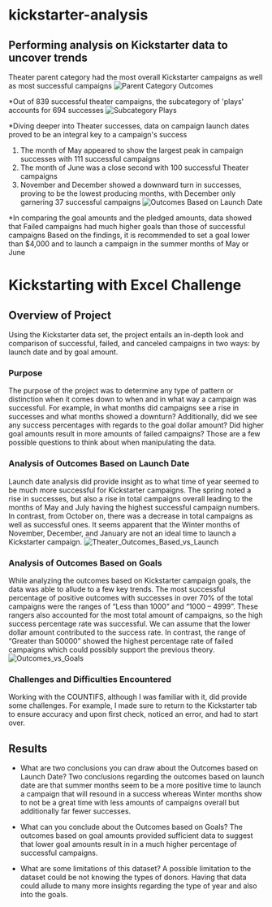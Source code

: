 # kickstarter-analysis

## Performing analysis on Kickstarter data to uncover trends 
Theater parent category had the most overall Kickstarter campaigns as well as most successful campaigns
![Parent Category Outcomes](https://user-images.githubusercontent.com/73874291/99010840-a2b58e80-24ff-11eb-8d49-b1ab3476fee9.png)

*Out of 839 successful theater campaigns, the subcategory of 'plays' accounts for 694 successes
![Subcategory Plays](https://user-images.githubusercontent.com/73874291/99010866-b19c4100-24ff-11eb-9255-b067ccd60fa0.png)

*Diving deeper into Theater successes, data on campaign launch dates proved to be an integral key to a campaign's success
1. The month of May appeared to show the largest peak in campaign successes with 111 successful campaigns
1. The month of June was a close second with 100 successful Theater campaigns
1. November and December showed a downward turn in successes, proving to be the lowest producing months, with December only garnering 37 successful campaigns
![Outcomes Based on Launch Date](https://user-images.githubusercontent.com/73874291/99010900-c11b8a00-24ff-11eb-9046-0d0fa71e130f.png)

*In comparing the goal amounts and the pledged amounts, data showed that Failed campaigns had much higher goals than those of successful campaigns
Based on the findings, it is recommended to set a goal lower than $4,000 and to launch a campaign in the summer months of May or June

# Kickstarting with Excel Challenge

## Overview of Project
Using the Kickstarter data set, the project entails an in-depth look and comparison of successful, failed, and canceled campaigns in two ways: by launch date and by goal amount.

### Purpose
The purpose of the project was to determine any type of pattern or distinction when it comes down to when and in what way a campaign was successful. For example, in what months did campaigns see a rise in successes and what months showed a downturn? Additionally, did we see any success percentages with regards to the goal dollar amount? Did higher goal amounts result in more amounts of failed campaigns? Those are a few possible questions to think about when manipulating the data. 

### Analysis of Outcomes Based on Launch Date
Launch date analysis did provide insight as to what time of year seemed to be much more successful for Kickstarter campaigns. The spring noted a rise in successes, but also a rise in total campaigns overall leading to the months of May and July having the highest successful campaign numbers. In contrast, from October on, there was a decrease in total campaigns as well as successful ones. It seems apparent that the Winter months of November, December, and January are not an ideal time to launch a Kickstarter campaign. 
![Theater_Outcomes_Based_vs_Launch](https://user-images.githubusercontent.com/73874291/99010376-c1675580-24fe-11eb-8cc4-43d4508bbb8e.png)

### Analysis of Outcomes Based on Goals
While analyzing the outcomes based on Kickstarter campaign goals, the data was able to allude to a few key trends. The most successful percentage of positive outcomes with successes in over 70% of the total campaigns were the ranges of “Less than 1000” and “1000 – 4999”. These rangers also accounted for the most total amount of campaigns, so the high success percentage rate was successful. We can assume that the lower dollar amount contributed to the success rate. In contrast, the range of “Greater than 50000” showed the highest percentage rate of failed campaigns which could possibly support the previous theory. 
![Outcomes_vs_Goals](https://user-images.githubusercontent.com/73874291/99010719-671ac480-24ff-11eb-8586-8ea411d3c656.png)

### Challenges and Difficulties Encountered
Working with the COUNTIFS, although I was familiar with it, did provide some challenges. For example, I made sure to return to the Kickstarter tab to ensure accuracy and upon first check, noticed an error, and had to start over. 

## Results

- What are two conclusions you can draw about the Outcomes based on Launch Date?
Two conclusions regarding the outcomes based on launch date are that summer months seem to be a more positive time to launch a campaign that will resound in a success whereas Winter months show to not be a great time with less amounts of campaigns overall but additionally far fewer successes.

- What can you conclude about the Outcomes based on Goals?
The outcomes based on goal amounts provided sufficient data to suggest that lower goal amounts result in in a much higher percentage of successful campaigns. 

- What are some limitations of this dataset?
A possible limitation to the dataset could be not knowing the types of donors. Having that data could allude to many more insights regarding the type of year and also into the goals. 
